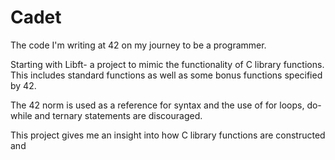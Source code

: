 # Cadet
The code I'm writing at 42 on my journey to be a programmer.

Starting with Libft- a project to mimic the functionality of C library functions. This includes standard functions as well as some bonus functions specified by 42.

The 42 norm is  used as a reference for syntax and the use of for loops, do-while and ternary statements are discouraged.

This project gives me an insight into how C library functions are constructed and
